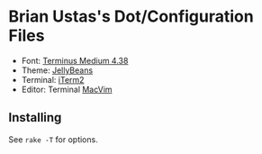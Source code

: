 # Brian Ustas's Dot/Configuration Files

* Font: [Terminus Medium 4.38](http://files.ax86.net/terminus-ttf/)
* Theme: [JellyBeans](https://github.com/nanotech/jellybeans.vim)
* Terminal: [iTerm2](http://www.iterm2.com/)
* Editor: Terminal [MacVim](https://code.google.com/p/macvim/)

## Installing

See `rake -T` for options.
